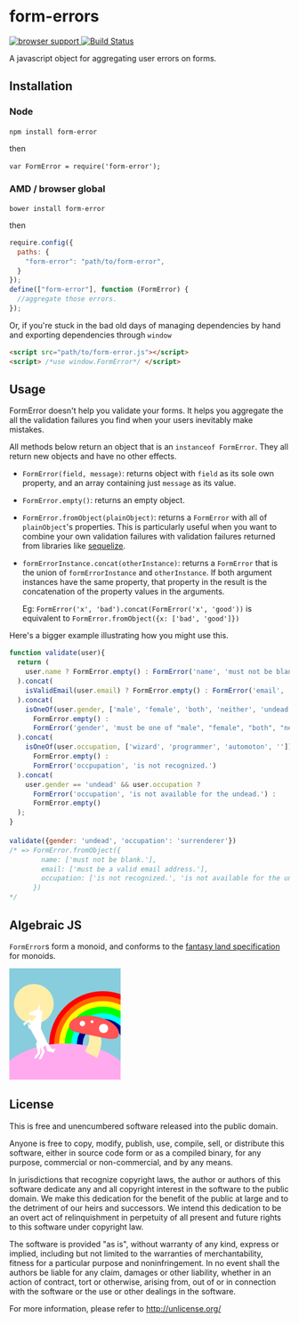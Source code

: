 form-errors
===========

[![browser support](https://ci.testling.com/loop-recur/form-errors.png)
](https://ci.testling.com/loop-recur/form-errors)
[![Build Status](https://travis-ci.org/loop-recur/form-errors.svg?branch=master)](https://travis-ci.org/loop-recur/form-errors)

A javascript object for aggregating user errors on forms.

Installation
------------

### Node
`npm install form-error`

then

`var FormError = require('form-error');`

### AMD / browser global

`bower install form-error`

then

```javascript
require.config({
  paths: {
    "form-error": "path/to/form-error",
  }
});
define(["form-error"], function (FormError) {
  //aggregate those errors.
});
```

Or, if you're stuck in the bad old days of managing dependencies by hand and
exporting dependencies through `window`

```html
<script src="path/to/form-error.js"></script>
<script> /*use window.FormError*/ </script>
```

Usage
-----

FormError doesn't help you validate your forms. It helps you aggregate the all the
validation failures you find when your users inevitably make mistakes.

All methods below return an object that is an `instanceof FormError`. They all return
new objects and have no other effects.

- `FormError(field, message)`: returns object with `field`
    as its sole own property, and an array containing just `message` as its value.
- `FormError.empty()`: returns an empty object.
- `FormError.fromObject(plainObject)`: returns a `FormError` with all of `plainObject`'s properties.
    This is particularly useful when you want to combine your own validation failures with validation
    failures returned from libraries like [sequelize](http://sequelizejs.com/docs/1.7.8/models#validations).
- `formErrorInstance.concat(otherInstance)`: returns a `FormError` that is the union of `formErrorInstance`
    and `otherInstance`. If both argument instances have the same property, that property in the result
    is the concatenation of the property values in the arguments.

    Eg: `FormError('x', 'bad').concat(FormError('x', 'good'))` is equivalent to
    `FormError.fromObject({x: ['bad', 'good']})`


Here's a bigger example illustrating how you might use this.

```javascript
function validate(user){
  return (
    user.name ? FormError.empty() : FormError('name', 'must not be blank.')
  ).concat(
    isValidEmail(user.email) ? FormError.empty() : FormError('email', 'must be a valid email address.')
  ).concat(
    isOneOf(user.gender, ['male', 'female', 'both', 'neither', 'undead', 'other']) ?
      FormError.empty() :
      FormError('gender', 'must be one of "male", "female", "both", "neither", "undead", or "other."')
  ).concat(
    isOneOf(user.occupation, ['wizard', 'programmer', 'automoton', '']) ?
      FormError.empty() :
      FormError('occpupation', 'is not recognized.')
  ).concat(
    user.gender == 'undead' && user.occupation ?
      FormError('occupation', 'is not available for the undead.') :
      FormError.empty()
  );
}

validate({gender: 'undead', 'occupation': 'surrenderer'})
/* => FormError.fromObject({
        name: ['must not be blank.'],
        email: ['must be a valid email address.'],
        occupation: ['is not recognized.', 'is not available for the undead.']
      })
*/
```

Algebraic JS
------------

`FormError`s form a monoid, and conforms to the
[fantasy land specification](https://github.com/fantasyland/fantasy-land)
for monoids.

![](logo.png)

License
-------

This is free and unencumbered software released into the public domain.

Anyone is free to copy, modify, publish, use, compile, sell, or
distribute this software, either in source code form or as a compiled
binary, for any purpose, commercial or non-commercial, and by any
means.

In jurisdictions that recognize copyright laws, the author or authors
of this software dedicate any and all copyright interest in the
software to the public domain. We make this dedication for the benefit
of the public at large and to the detriment of our heirs and
successors. We intend this dedication to be an overt act of
relinquishment in perpetuity of all present and future rights to this
software under copyright law.

The software is provided "as is", without warranty of any kind,
express or implied, including but not limited to the warranties of
merchantability, fitness for a particular purpose and noninfringement.
In no event shall the authors be liable for any claim, damages or
other liability, whether in an action of contract, tort or otherwise,
arising from, out of or in connection with the software or the use or
other dealings in the software.

For more information, please refer to http://unlicense.org/
